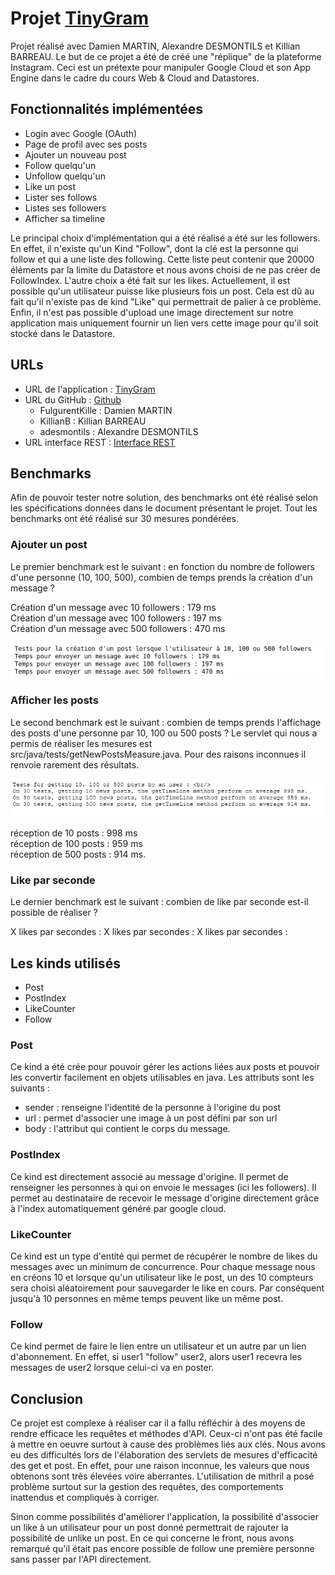 # Projet [TinyGram](https://docs.google.com/document/d/1sFkj4hjT3DBQopovQNor5hylzWZQABk6DlL_HmMPW4M/edit#heading=h.zgqfbizhklet)

Projet réalisé avec Damien MARTIN, Alexandre DESMONTILS et Killian BARREAU.
Le but de ce projet a été de créé une "réplique" de la plateforme Instagram. Ceci est un prétexte pour manipuler Google
Cloud et son App Engine dans le cadre du cours Web & Cloud and Datastores.

## Fonctionnalités implémentées

 - Login avec Google (OAuth)
 - Page de profil avec ses posts
 - Ajouter un nouveau post
 - Follow quelqu'un
 - Unfollow quelqu'un
 - Like un post
 - Lister ses follows
 - Listes ses followers
 - Afficher sa timeline
 <!-- - TODO: Unlike un post-->
 
Le principal choix d'implémentation qui a été réalisé a été sur les followers. En effet, il n'existe qu'un Kind "Follow",
dont la clé est la personne qui follow et qui a une liste des following. Cette liste peut contenir que 20000 éléments par
la limite du Datastore et nous avons choisi de ne pas créer de FollowIndex.
L'autre choix a été fait sur les likes. Actuellement, il est possible qu'un utilisateur puisse like plusieurs fois un post.
Cela est dû au fait qu'il n'existe pas de kind "Like" qui permettrait de palier à ce problème.
Enfin, il n'est pas possible d'upload une image directement sur notre application mais uniquement fournir un lien vers cette
image pour qu'il soit stocké dans le Datastore.

## URLs

 - URL de l'application : [TinyGram](https://tinyinsta-295118.ew.r.appspot.com/)  
 - URL du GitHub : [Github](https://github.com/KillianB/projet-wcd-2020-2021)
    - FulgurentKille : Damien MARTIN
    - KillianB : Killian BARREAU
    - adesmontils : Alexandre DESMONTILS
 - URL interface REST : [Interface REST](https://endpointsportal.tinyinsta-295118.cloud.goog)

## Benchmarks

Afin de pouvoir tester notre solution, des benchmarks ont été réalisé selon les spécifications données dans le document
présentant le projet. Tout les benchmarks ont été réalisé sur 30 mesures pondérées.

### Ajouter un post

Le premier benchmark est le suivant : en fonction du nombre de followers d'une personne (10, 100, 500), combien de temps
prends la création d'un message ?

Création d'un message avec 10 followers : 179 ms \
Création d'un message avec 100 followers : 197 ms \
Création d'un message avec 500 followers : 470 ms

![screen des benckmark des posts](/screens/screenFromMeasurePost.png "")

### Afficher les posts

Le second benchmark est le suivant : combien de temps prends l'affichage des posts d'une personne par 10, 100 ou 500 posts ?
Le servlet qui nous a permis de réaliser les mesures est src/java/tests/getNewPostsMeasure.java. Pour des raisons inconnues il renvoie rarement des résultats.

![screen des resultats obtenus](/screens/screenFromMeasureGetTimeLine.png "screen des résultats obtenus")


réception de 10 posts : 998 ms \
réception de 100 posts : 959 ms \
réception de 500 posts : 914 ms.

### Like par seconde

Le dernier benchmark est le suivant : combien de like par seconde est-il possible de réaliser ?

X likes par secondes : 
X likes par secondes : 
X likes par secondes : 

## Les kinds utilisés

 - Post
 - PostIndex
 - LikeCounter
 - Follow  

### Post

Ce kind a été crée pour pouvoir gérer les actions liées aux posts et pouvoir les convertir facilement en objets utilisables en java.
Les attributs sont les suivants :
 - sender : renseigne l'identité de la personne à l'origine du post
 - url : permet d'associer une image à un post défini par son url
 - body : l'attribut qui contient le corps du message.

### PostIndex

Ce kind est directement associé au message d'origine. Il permet de renseigner les personnes à qui on envoie le messages (ici les followers).
Il permet au destinataire de recevoir le message d'origine directement grâce à l'index automatiquement généré par google cloud.

### LikeCounter

Ce kind est un type d'entité qui permet de récupérer le nombre de likes du messages avec un minimum de concurrence.
Pour chaque message nous en créons 10 et lorsque qu'un utilisateur like le post, un des 10 compteurs sera choisi aléatoirement pour sauvegarder le like en cours.
Par conséquent jusqu'à 10 personnes en même temps peuvent like un même post.

### Follow

Ce kind permet de faire le lien entre un utilisateur et un autre par un lien d'abonnement. En effet, si user1 "follow" user2, alors user1 recevra les messages de user2 lorsque celui-ci va en poster.


## Conclusion

Ce projet est complexe à réaliser car il a fallu réfléchir à des moyens de rendre efficace les requêtes et méthodes d'API. Ceux-ci n'ont pas été facile à mettre en oeuvre surtout à cause des problèmes liés aux clés.
Nous avons eu des difficultés lors de l'élaboration des servlets de mesures d'efficacité des get et post. En effet, pour une raison inconnue, 
les valeurs que nous obtenons sont très élevées voire aberrantes. L'utilisation de mithril a posé problème surtout sur la gestion des requêtes, des comportements inattendus et compliqués à corriger.

Sinon comme possibilités d'améliorer l'application, la possibilité d'associer un like à un utilisateur pour un post donné permettrait de rajouter la possibilité de unlike un post. En ce qui concerne le front, nous avons remarqué qu'il était pas encore possible de follow une première personne sans passer par l'API directement.



